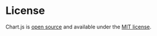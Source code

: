 # License

Chart.js is <a href="/https://github.com/chartjs/Chart.js" target="_blank">open source</a> and available under the <a href="/https://opensource.org/licenses/MIT" target="_blank">MIT license</a>.
